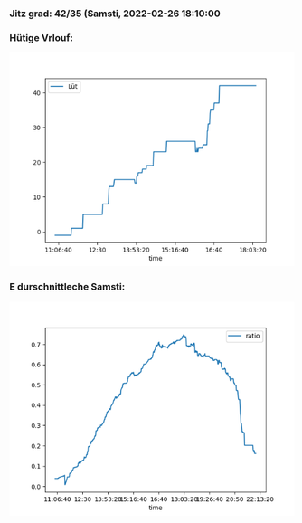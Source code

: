 ### Jitz grad: 42/35 (Samsti, 2022-02-26 18:10:00

### Hütige Vrlouf:
![Graph](Today.png)

### E durschnittleche Samsti:
![Graph](Samsti.png)